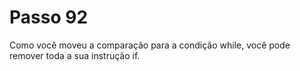 # Passo 92

Como você moveu a comparação para a condição while, você pode remover toda a sua instrução if.
